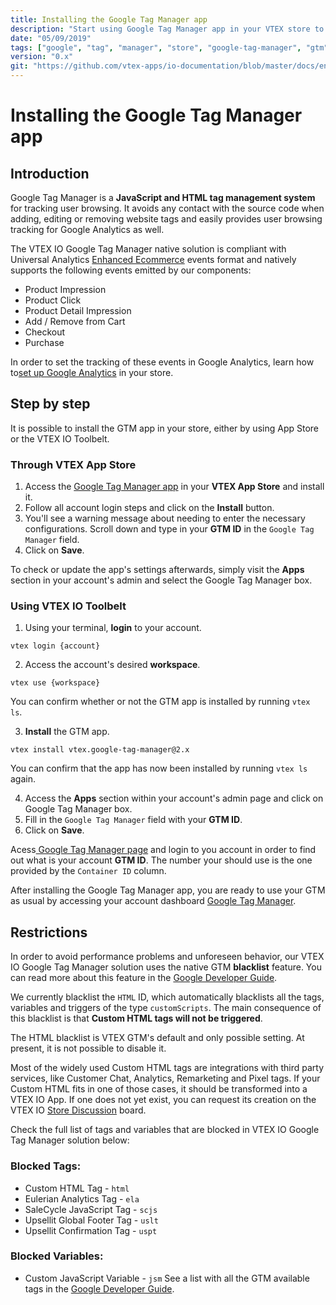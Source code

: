 ```yaml
---
title: Installing the Google Tag Manager app
description: "Start using Google Tag Manager app in your VTEX store to easily track your data through Google Analytics."
date: "05/09/2019"
tags: ["google", "tag", "manager", "store", "google-tag-manager", "gtm"]
version: "0.x"
git: "https://github.com/vtex-apps/io-documentation/blob/master/docs/en/Recipes/store/installing-the-google-tag-manager-app.md"
---
```


# Installing the Google Tag Manager app

## Introduction 

Google Tag Manager is a **JavaScript and HTML tag management system** for tracking user browsing. It avoids any contact with the source code when adding, editing or removing website tags and easily provides user browsing tracking for Google Analytics as well.  

The VTEX IO Google Tag Manager native solution is compliant with Universal Analytics [Enhanced Ecommerce](https://developers.google.com/tag-manager/enhanced-ecommerce) events format and natively supports the following events emitted by our components:

- Product Impression
- Product Click
- Product Detail Impression
- Add / Remove from Cart
- Checkout
- Purchase

<div class="alert alert-info">
In order to set the tracking of these events in Google Analytics, learn how to<a href="https://github.com/vtex-apps/io-documentation/blob/master/docs/en/Recipes/store/setting-up-google-analytics.md">set up Google Analytics</a> in your store.
</div>

## Step by step

It is possible to install the GTM app in your store, either by using App Store or the VTEX IO Toolbelt.

### Through VTEX App Store

1. Access the [Google Tag Manager app](https://apps.vtex.com/google-tag-manager/p) in your **VTEX App Store** and install it. 
2. Follow all account login steps and click on the **Install** button.
3. You'll see a warning message about needing to enter the necessary configurations. Scroll down and type in your **GTM ID** in the `Google Tag Manager` field.
4. Click on **Save**. 

To check or update the app's settings afterwards, simply visit the **Apps** section in your account's admin and select the Google Tag Manager box. 

### Using VTEX IO Toolbelt

1. Using your terminal, **login** to your account.

```
vtex login {account}
```

2. Access the account's desired **workspace**.

```
vtex use {workspace}
```

You can confirm whether or not the GTM app is installed by running `vtex ls`. 

3. **Install** the GTM app.

```
vtex install vtex.google-tag-manager@2.x
```

You can confirm that the app has now been installed by running `vtex ls` again. 

4. Access the **Apps** section within your account's admin page and click on Google Tag Manager box.
5. Fill in the `Google Tag Manager` field with your **GTM ID**. 
6. Click on **Save**.

<div class="alert alert-info">
Acess<a href="https://tagmanager.google.com/"> Google Tag Manager page</a> and login to you account in order to find out what is your account <strong>GTM ID</strong>. The number your should use is the one provided by the <code>Container ID</code> column. 
</div>

After installing the Google Tag Manager app, you are ready to use your GTM as usual by accessing your account dashboard [Google Tag Manager](https://tagmanager.google.com/). 

## Restrictions
In order to avoid performance problems and unforeseen behavior, our VTEX IO Google Tag Manager solution uses the native GTM **blacklist** feature. You can read more about this feature in the [Google Developer Guide](https://developers.google.com/tag-manager/devguide).

We currently blacklist the `HTML` ID, which automatically blacklists all the tags, variables and triggers of the type `customScripts`. The main consequence of this blacklist is that **Custom HTML tags will not be triggered**. 

<div class="alert alert-warning">
The HTML blacklist is VTEX GTM's default and only possible setting. At present, it is not possible to disable it.
</div>

Most of the widely used Custom HTML tags are integrations with third party services, like Customer Chat, Analytics, Remarketing and Pixel tags. If your Custom HTML fits in one of those cases, it should be transformed into a VTEX IO App. If one does not yet exist, you can request its creation on the VTEX IO [Store Discussion](https://github.com/vtex-apps/store-discussion) board.

Check the full list of tags and variables that are blocked in VTEX IO Google Tag Manager solution below:

### Blocked Tags:

- Custom HTML Tag - `html`
- Eulerian Analytics Tag - `ela`
- SaleCycle JavaScript Tag  - `scjs`
- Upsellit Global Footer Tag - `uslt`
- Upsellit Confirmation Tag - `uspt`

### Blocked Variables:

- Custom JavaScript Variable - `jsm`
See a list with all the GTM available tags in the [Google Developer Guide](https://developers.google.com/tag-manager/devguide).

